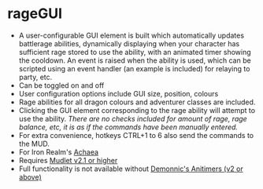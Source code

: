 # rageGUI
* A user-configurable GUI element is built which automatically updates battlerage abilities, dynamically displaying when your character has sufficient rage stored to use the ability, with an animated timer showing the cooldown. An event is raised when the ability is used, which can be scripted using an event handler (an example is included) for relaying to party, etc.
* Can be toggled on and off
* User configuration options include GUI size, position, colours
* Rage abilities for all dragon colours and adventurer classes are included.
* Clicking the GUI element corresponding to the rage ability will attempt to use the ability. *There are no checks included for amount of rage, rage balance, etc, it is as if the commands have been manually entered.*
* For extra convenience, hotkeys CTRL+1 to 6 also send the commands to the MUD.
* For Iron Realm's [Achaea](http://www.achaea.com)
* Requires [Mudlet v2.1 or higher](http://www.mudlet.org)
* Full functionality is not available without [Demonnic's Anitimers (v2 or above)](https://github.com/demonnic/animatedtimers)
